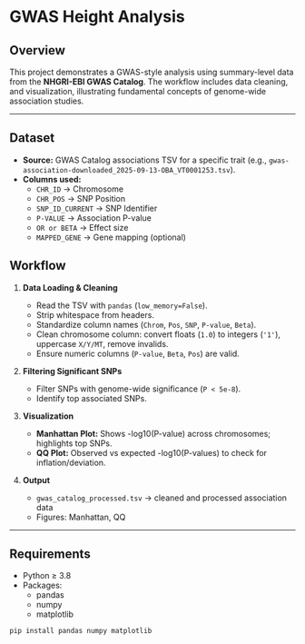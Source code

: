 # GWAS Height Analysis

## Overview
This project demonstrates a GWAS-style analysis using summary-level data from the **NHGRI-EBI GWAS Catalog**. The workflow includes data cleaning, and visualization, illustrating fundamental concepts of genome-wide association studies.

---

## Dataset
- **Source:** GWAS Catalog associations TSV for a specific trait (e.g., `gwas-association-downloaded_2025-09-13-OBA_VT0001253.tsv`).  
- **Columns used:** 
  - `CHR_ID` → Chromosome  
  - `CHR_POS` → SNP Position  
  - `SNP_ID_CURRENT` → SNP Identifier  
  - `P-VALUE` → Association P-value  
  - `OR or BETA` → Effect size  
  - `MAPPED_GENE` → Gene mapping (optional)  


## Workflow

1. **Data Loading & Cleaning**
   - Read the TSV with `pandas` (`low_memory=False`).  
   - Strip whitespace from headers.  
   - Standardize column names (`Chrom`, `Pos`, `SNP`, `P-value`, `Beta`).  
   - Clean chromosome column: convert floats (`1.0`) to integers (`'1'`), uppercase `X/Y/MT`, remove invalids.  
   - Ensure numeric columns (`P-value`, `Beta`, `Pos`) are valid.

2. **Filtering Significant SNPs**
   - Filter SNPs with genome-wide significance (`P < 5e-8`).  
   - Identify top associated SNPs.

3. **Visualization**
   - **Manhattan Plot:** Shows -log10(P-value) across chromosomes; highlights top SNPs.  
   - **QQ Plot:** Observed vs expected -log10(P-values) to check for inflation/deviation.  

4. **Output**
   - `gwas_catalog_processed.tsv` → cleaned and processed association data  
   - Figures: Manhattan, QQ

---

## Requirements
- Python ≥ 3.8  
- Packages:
  - pandas
  - numpy
  - matplotlib

```
pip install pandas numpy matplotlib
```

